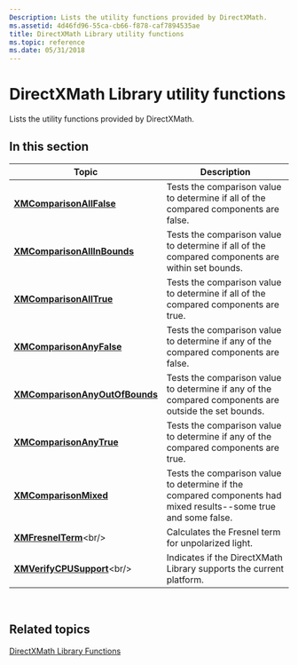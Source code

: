 ```yaml
---
Description: Lists the utility functions provided by DirectXMath.
ms.assetid: 4d46fd96-55ca-cb66-f878-caf7894535ae
title: DirectXMath Library utility functions
ms.topic: reference
ms.date: 05/31/2018
---
```


# DirectXMath Library utility functions

Lists the utility functions provided by DirectXMath.

## In this section



| Topic                                                                       | Description                                                                                                                |
|-----------------------------------------------------------------------------|----------------------------------------------------------------------------------------------------------------------------|
| [**XMComparisonAllFalse**](/windows/desktop/api/DirectXMath/nf-directxmath-xmcomparisonallfalse)<br/>             | Tests the comparison value to determine if all of the compared components are false.<br/>                            |
| [**XMComparisonAllInBounds**](/windows/desktop/api/DirectXMath/nf-directxmath-xmcomparisonallinbounds)<br/>       | Tests the comparison value to determine if all of the compared components are within set bounds.<br/>                |
| [**XMComparisonAllTrue**](/windows/desktop/api/DirectXMath/nf-directxmath-xmcomparisonalltrue)<br/>               | Tests the comparison value to determine if all of the compared components are true.<br/>                             |
| [**XMComparisonAnyFalse**](/windows/desktop/api/DirectXMath/nf-directxmath-xmcomparisonanyfalse)<br/>             | Tests the comparison value to determine if any of the compared components are false.<br/>                            |
| [**XMComparisonAnyOutOfBounds**](/windows/desktop/api/DirectXMath/nf-directxmath-xmcomparisonanyoutofbounds)<br/> | Tests the comparison value to determine if any of the compared components are outside the set bounds.<br/>           |
| [**XMComparisonAnyTrue**](/windows/desktop/api/DirectXMath/nf-directxmath-xmcomparisonanytrue)<br/>               | Tests the comparison value to determine if any of the compared components are true.<br/>                             |
| [**XMComparisonMixed**](/windows/desktop/api/DirectXMath/nf-directxmath-xmcomparisonmixed)<br/>                   | Tests the comparison value to determine if the compared components had mixed results--some true and some false.<br/> |
| [**XMFresnelTerm**](https://msdn.microsoft.com/library/Ee419648(v=VS.85).aspx)<br/>                           | Calculates the Fresnel term for unpolarized light.<br/>                                                              |
| [**XMVerifyCPUSupport**](https://msdn.microsoft.com/library/Ee421398(v=VS.85).aspx)<br/>                 | Indicates if the DirectXMath Library supports the current platform.<br/>                                             |



 

## Related topics

<dl> <dt>

[DirectXMath Library Functions](ovw-xnamath-reference-functions.md)
</dt> </dl>

 

 




